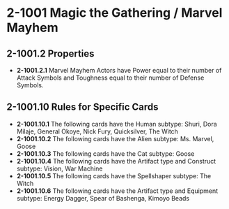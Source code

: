 # 2-1001 Magic the Gathering / Marvel Mayhem

## 2-1001.2 Properties
* **2-1001.2.1** Marvel Mayhem Actors have Power equal to their number of Attack Symbols and Toughness equal to their number of Defense Symbols.

## 2-1001.10 Rules for Specific Cards
* **2-1001.10.1** The following cards have the Human subtype: Shuri, Dora Milaje, General Okoye, Nick Fury, Quicksilver, The Witch
* **2-1001.10.2** The following cards have the Alien subtype: Ms. Marvel, Goose
* **2-1001.10.3** The following cards have the Cat subtype: Goose
* **2-1001.10.4** The following cards have the Artifact type and Construct subtype: Vision, War Machine
* **2-1001.10.5** The following cards have the Spellshaper subtype: The Witch
* **2-1001.10.6** The following cards have the Artifact type and Equipment subtype: Energy Dagger, Spear of Bashenga, Kimoyo Beads

